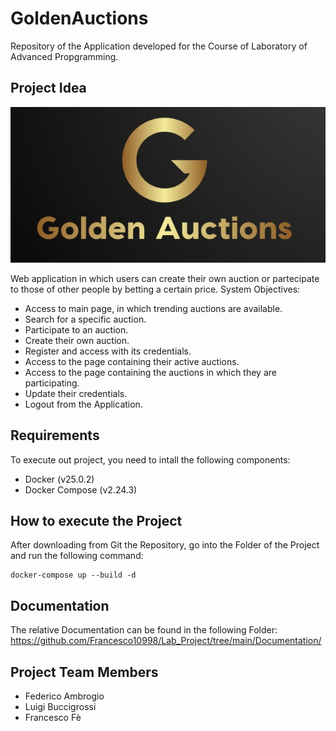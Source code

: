 # GoldenAuctions
Repository of the Application developed for the Course of Laboratory of Advanced Propgramming.

## Project Idea
![alt text](https://github.com/Francesco10998/Lab_Project/blob/main/client/src/images/logoFinal.jpg)

Web application in which users can create their own auction or partecipate to those of other
people by betting a certain price.
System Objectives:
- Access to main page, in which trending auctions are available.
- Search for a specific auction.
- Participate to an auction.
- Create their own auction.
- Register and access with its credentials.
- Access to the page containing their active auctions.
- Access to the page containing the auctions in which they are participating.
- Update their credentials.
- Logout from the Application.


## Requirements
To execute out project, you need to intall the following components:
- Docker (v25.0.2)
- Docker Compose (v2.24.3)

## How to execute the Project
After downloading from Git the Repository, go into the Folder of the Project and run the following command:
```git
docker-compose up --build -d
```

## Documentation
The relative Documentation can be found in the following Folder: https://github.com/Francesco10998/Lab_Project/tree/main/Documentation/

## Project Team Members
- Federico Ambrogio
- Luigi Buccigrossi
- Francesco Fè


